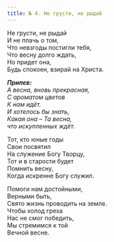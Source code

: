 ```yaml
---
title: № 4. Не грусти, не рыдай
---
```


Не грусти, не рыдай  
И не плачь о том,  
Что невзгоды постигли тебя,  
Что весну долго ждать,  
Но придет она,  
Будь спокоен, взирай на Христа.

*__Припев:__  
А весна, вновь прекрасная,  
С ароматом цветов  
К нам идёт.  
И хотелось бы знать,  
Какая она – Та весна,  
что искупленных ждёт.*

Тот, кто юные годы  
Свои посвятил  
На служение Богу Творцу,  
Тот и в старости будет  
Помнить весну,  
Когда искренне Богу служил.
            
Помоги нам достойными,  
Верными быть,  
Свято жизнь проводить на земле.  
Чтобы холод греха  
Нас не смог победить,  
Мы стремимся к той  
Вечной весне.
